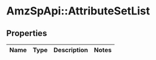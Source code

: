 # AmzSpApi::AttributeSetList

## Properties
Name | Type | Description | Notes
------------ | ------------- | ------------- | -------------

